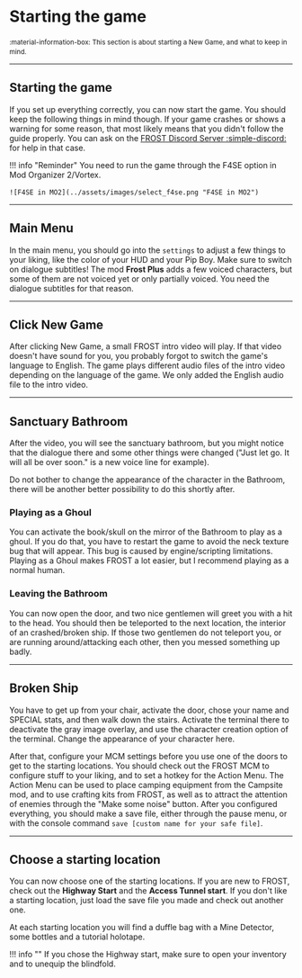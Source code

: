 # Starting the game
<small>
:material-information-box:
This section is about starting a New Game, and what to keep in mind.
</small>


---
## Starting the game
If you set up everything correctly, you can now start the game. You should keep the following things in mind though.
If your game crashes or shows a warning for some reason, that most likely means that you didn't follow the guide properly. You can ask on the [FROST Discord Server :simple-discord:](https://discord.com/invite/BaKsm7Fn4A) for help in that case.

!!! info "Reminder"
    You need to run the game through the F4SE option in Mod Organizer 2/Vortex.

    ![F4SE in MO2](../assets/images/select_f4se.png "F4SE in MO2")

---
## Main Menu
In the main menu, you should go into the `settings` to adjust a few things to your liking, like the color of your HUD and your Pip Boy. Make sure to switch on dialogue subtitles! The mod **Frost Plus** adds a few voiced characters, but some of them are not voiced yet or only partially voiced. You need the dialogue subtitles for that reason.

---
## Click New Game
After clicking New Game, a small FROST intro video will play.
If that video doesn't have sound for you, you probably forgot to switch the game's language to English.
The game plays different audio files of the intro video depending on the language of the game.
We only added the English audio file to the intro video.

---
## Sanctuary Bathroom
After the video, you will see the sanctuary bathroom, but you might notice that the dialogue there and some other things were changed ("Just let go. It will all be over soon." is a new voice line for example).

Do not bother to change the appearance of the character in the Bathroom, there will be another better possibility to do this shortly after.

### Playing as a Ghoul
You can activate the book/skull on the mirror of the Bathroom to play as a ghoul. If you do that, you have to restart the game to avoid the neck texture bug that will appear. This bug is caused by engine/scripting limitations. 
Playing as a Ghoul makes FROST a lot easier, but I recommend playing as a normal human.

### Leaving the Bathroom
You can now open the door, and two nice gentlemen will greet you with a hit to the head. You should then be teleported to the next location, the interior of an crashed/broken ship. If those two gentlemen do not teleport you, or are running around/attacking each other, then you messed something up badly. 

---
## Broken Ship
You have to get up from your chair, activate the door, chose your name and SPECIAL stats, and then walk down the stairs. Activate the terminal there to deactivate the gray image overlay, and use the character creation option of the terminal. Change the appearance of your character here. 

After that, configure your MCM settings before you use one of the doors to get to the starting locations.
You should check out the FROST MCM to configure stuff to your liking, and to set a hotkey for the Action Menu. The Action Menu can be used to place camping equipment from the Campsite mod, and to use crafting kits from FROST, as well as to attract the attention of enemies through the "Make some noise" button. 
After you configured everything, you should make a save file, either through the pause menu, or with the console command `save [custom name for your safe file]`.

---
## Choose a starting location
You can now choose one of the starting locations. If you are new to FROST, check out the **Highway Start** and the **Access Tunnel start**. If you don't like a starting location, just load the save file you made and check out another one.

At each starting location you will find a duffle bag with a Mine Detector, some bottles and a tutorial holotape.

!!! info ""
    If you chose the Highway start, make sure to open your inventory and to unequip the blindfold.

